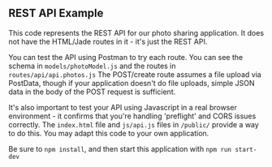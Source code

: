 ## REST API Example
This code represents the REST API for our photo sharing application. It does not have the HTML/Jade routes in it - it's just the REST API.

You can test the API using Postman to try each route. You can see the schema in `models/photoModel.js` and the routes in `routes/api/api.photos.js`  The POST/create route assumes a file upload via PostData, though
if your application doesn't do file uploads, simple JSON data in the body of the POST request is sufficient.  

It's also important to test your API using Javascript in a real browser environment - it confirms that you're handling 'preflight' and CORS issues correctly. The `index.html` file and `js/api.js` files in `/public/` provide a way to do this. You may adapt this code to your own application.

Be sure to `npm install`, and then start this application with `npm run start-dev`
